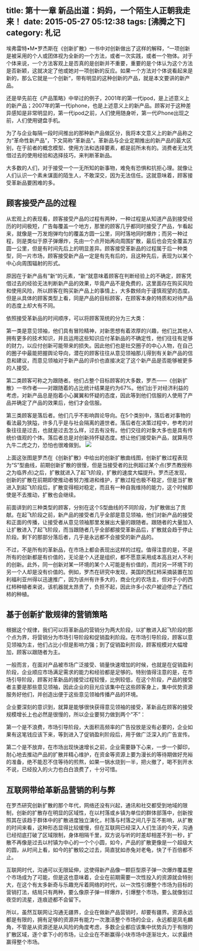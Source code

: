 title: 第十一章 新品出道：妈妈，一个陌生人正朝我走来！
date: 2015-05-27 05:12:38
tags: [沸腾之下]
category: 札记
---
埃弗雷特•M•罗杰斯在《创新扩散》一书中对创新做出了这样的解释，“一项创新是被采用的个人或团体视为全新的一个方法，或者一次实践，或者一个物体。对于个体来说，一个方法客观上是否真的是创新并不重要，重要的是个体认为这个方法是否新颖，这就决定了他或她对一项创新的反应。如果一个方法对个体说看起来是新的，那么它就是一个创新“，带有明显的这种创新的产品，就是本文要讲的新产品。

还是举先前在《产品策略》中举过的例子，2001年的第一代ipod，是上述意义上的新产品；2007年的第一代iphone，也是上述意义上的新产品。顾客对于这种差异感知是非常明显的，第一代ipod之前，人们使用随身听，第一代iPhone出现之前，人们使用键盘手机。

为了与企业每隔一段时间推出的那种新产品做区分，我将本文意义上的新产品称之为“革命性新产品”，下文简称“革新品”。革新品与企业定期推出<!--more-->的新产品的最大区别，在于前者的概念模型、使用方法和选择要素，都是前所未有的。消费者无法凭借过去的使用经验和选择技巧，来判断革新品。

大多数的人们，对于接受一个一无所知的新事物，难免有恐惧和抗拒心理。就像让人们认识一个素未谋面的陌生人，不敢深交，因为无法信任。这就意味着，顾客接受革新品要困难的多。
## 顾客接受产品的过程

从宏观上的表现看，顾客接受产品的过程有两种，一种过程是从知道产品到接受经历的时间极短，广告每覆盖一个地方，那里的顾客几乎都同时接受了产品，乍看起来，就像是一万发炮弹均匀的覆盖方圆一公里，同时落地同时爆炸；而另一种过程，则是类似于原子弹爆炸，先由一个点开始再向周围扩散，最后也会完全覆盖方圆一公里，但是有时间先后上的明显差异。顾客接受革新品的过程属于后一种类型，同一片市场，顾客接受新产品一定是有先有后的，且这种先后，表现为以某个中心向周围辐射的形式。

原因在于新产品有”新“的元素，“新“就意味着顾客在判断经验上的不确定，顾客凭借过去的经验无法判断新产品的效果，毕竟产品不是免费的，这里面存在购买风险和使用风险，所以顾客在购买新产品上的事情上，大多数倾向于谨慎观望的态度。但是从具体的顾客类型上看，同是产品的目标顾客，在顾客本身的特质和对待产品的态度上却大有不同。

依照接受革新品的时间顺序，可以将顾客笼统的分为三大类：

第一类是意见领袖，他们具有冒险精神，对新思想有着浓厚的兴趣，他们比其他人拥有更多的技术知识，并且运用这些知识应付革新品的不确定性，他们往往有足够的财力，以应付创新可能带来的损失。因此他们也是社交圈子的中心人物，在自己的圈子中最能把握舆论导向，潜在的顾客往往从意见领袖那儿得到有关新产品的信息和建议，而意见领袖对于新产品的评价也直接决定了这个新产品是否能够被更多的人接受。

第二类顾客可称之为跟随者。他们占整个目标顾客的大多数，罗杰——《创新扩散》一书作者——对跟随着的占比统计结果是约为67%。他们出于对经济利益的考虑，对新产品总是抱着小心翼翼和怀疑的态度，因此等到他们信服的人使用了产品并确定了产品的效果后，他们才会信服。

第三类顾客是落后者。他们几乎不影响舆论导向。在5个类别中，落后者对事物的看法最为狭隘，许多几乎是与社会隔离的遁世者。落后者在决策过程中，参考的对象往往是过去，也就是过去怎么样，过去有没有。他们交往的对象大多也是具有传统价值观的个体。落后者总是对创新持怀疑态度。想让他们接受新产品，就算用尽九牛二虎之力，恐怕也很难做到。
![](http://7xjbc9.com1.z0.glb.clouddn.com/marketting-notes-11-01.jpg)

上面这张图是罗杰在《创新扩散》中给出的创新扩散曲线图，创新扩散过程表现为“S”型曲线，前期创新扩散的很慢，但是当接受者的比例超过某个点(罗杰教授称之为临界点)之后，扩散就进入了起飞阶段，扩散的速度大幅提升。罗杰还发现，创新的扩散在前期即使推动者努力推进和维护，扩散过程也极不稳定，但是当扩散进入到起飞阶段后，扩散变得相对稳定，而且有一种自我维持的能力，这个时候即使是不去推动，扩散也会继续。

前面讲到的三种类型的顾客，分别在这个S型曲线的不同阶段，为扩散做出了贡献。在起飞阶段之前，新产品的接受者几乎全部是意见领袖，他们对新产品的接受和正面的传播，让接受者从意见领袖那里发展出大量的跟随者。跟随者的大量加入让扩散进入了起飞阶段，而当跟随者几乎全部都接受革新品后，扩散就会趋于停止阶段。剩下的那部分落后者，几乎是永远都不会接受的新产品的。

不过，不是所有的革新品，在市场上都会表现出这样的过程。值得注意的是，不是所有的创新都是有价值的，无论是个人还是组织，都不愿意采用成本高且对人不利的创新。此外，同一创新对某一环境的某个人可能是有价值的，而对另一环境下的另一个人却是没有价值的。例如，罗杰在研究中发现，美国的西红柿采摘装置在加利福利亚州得以迅速推广，因为该州有许多大的，商业化的农场主，但对于小的西红柿种植者来说，该机器就太昂贵了，负担不起，因此许多小农户被迫停止了西红柿的种植。
## 基于创新扩散规律的营销策略

根据这个规律，我们可以将革新品的营销分为两大阶段，以扩散进入起飞阶段的那个点为界，将营销分为市场引导阶段和促销盈利阶段。在市场引导阶段，顾客以意见领袖为主，他们占比小但是影响力强；到了促销盈利阶段，顾客规模对大幅增加，顾客以跟随者为主。

一般而言，在面对产品被市场广泛接受、销量快速增加的时候，也就是在促销盈利阶段，企业顺应市场满足需求的能力和经验都是足够的。特别值得注意的是，在市场引导阶段，顾客对革新品的接受过程较慢，比例较低，在这个阶段，产品的接受者主要是那些意见领袖，因此企业的目光应该集中在这些顾客身上，集中优势资源服务好他们，并创造出便于这些意见领袖传播产品的环境。

企业要深刻的意识到，就算是能够很快获得意见领袖的接受，革新品在顾客的接受规模增长上也必然是很慢的，所以企业要努力做到两个”不”：

第一个是不浪费，市场引导阶段，大面积高频率的广告投放是没有必要的，企业如果有这笔钱应该下来，等到进入了促销盈利阶段后，用于做广泛深入的广告宣传。

第二个是不放弃，在市场出现快速增长之前，企业需要静下心来，一步一个脚印，耐心地去推动产品的扩散并精心维护，在资金等资源上要为漫长的等待期做好充裕的准备，绝不能忍不住等待的煎熬，如果一锅水烧到一半，把火撤了，喝不到开水不说，已经投入的火力也白白浪费了，十分可惜。
## 互联网带给革新品营销的利与弊

在罗杰研究创新扩散的那个年代，网络还没有兴起，通讯和社交都受到地域的限制，创新的扩散存在明显的区域性，在以村落或乡镇为单位的群体部落中，创新按照其在该趋于群体中的扩散进度独立演化，村落与村落之间几乎互不影响，从扩散的时间来看，这种形态显得比较缓慢，但在互联网已经深入人们生活的今天，沟通已经彻底打破了区域限制，身体相隔千里，双方说与听的时差却相差不到一秒，扩散不再像是过去以村镇为中心的一个个小圆，如今，产品的扩散更像是一个超级大的圆，从时间上看，如今的扩散较之过去，简直犹如赤兔对老龟，快了千百倍都不止。

互联网时代，沟通可以无限延伸，这使得新产品像一颗巨型原子弹一次爆炸覆盖整个市场成为了可能，但是这也意味着，企业在前期需要一次性投入的资源就会特别大，在这个有太多新奇与乐趣充斥着网络的时代，以一次性引爆整个市场为目标的营销打法，结局只有两种，要么像原子弹一样爆炸，引爆整个市场，要么就像划过夜空的流星，连痕迹都不会留下。

所以，虽然互联网让沟通无疆界，企业在做新产品营销时，却要有疆界。资源永远都是有限的，拥有足够的资源并有能力一次激活整个市场的企业，永远都是凤毛麟角，不管是从资源还是从风险的角度考虑，多数企业都应该集中优势兵力于有限的扩散区域，逐个拿下小的市场，让企业在不断赢得小块市场中逐渐壮大，以求最终赢得整个市场。